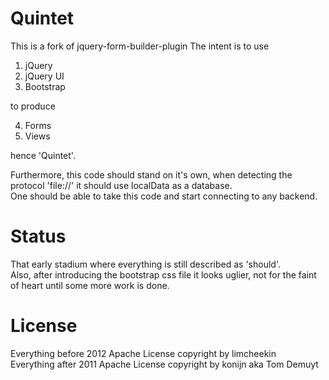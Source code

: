 Quintet
========

This is a fork of jquery-form-builder-plugin
The intent is to use
 1. jQuery 
 2. jQuery UI 
 3. Bootstrap 

to produce 

 4. Forms 
 5. Views

hence 'Quintet'.

Furthermore, this code should stand on it's own, when detecting the protocol 'file://' it should use localData as a database.  
One should be able to take this code and start connecting to any backend.

Status
=======

That early stadium where everything is still described as 'should'.  
Also, after introducing the bootstrap css file it looks uglier, not for the faint of heart until some more work is done.

License
========

Everything before 2012 Apache License copyright by limcheekin  
Everything after 2011 Apache License copyright by konijn aka Tom Demuyt

